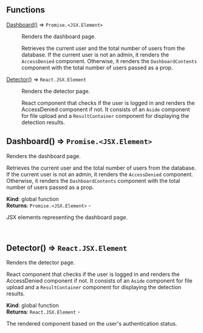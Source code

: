## Functions

<dl>
<dt><a href="#Dashboard">Dashboard()</a> ⇒ <code>Promise.&lt;JSX.Element&gt;</code></dt>
<dd><p>Renders the dashboard page.</p>
<p>Retrieves the current user and the total number of users from the database. If the current user is not an admin, it renders the <code>AccessDenied</code> component. Otherwise, it renders the <code>DashboardContents</code> component with the total number of users passed as a prop.</p></dd>
<dt><a href="#Detector">Detector()</a> ⇒ <code>React.JSX.Element</code></dt>
<dd><p>Renders the detector page.</p>
<p>React component that checks if the user is logged in and renders the AccessDenied component if not.
It consists of an <code>Aside</code> component for file upload and a <code>ResultContainer</code> component for displaying
the detection results.</p></dd>
</dl>

<a name="Dashboard"></a>

## Dashboard() ⇒ <code>Promise.&lt;JSX.Element&gt;</code>
<p>Renders the dashboard page.</p>
<p>Retrieves the current user and the total number of users from the database. If the current user is not an admin, it renders the <code>AccessDenied</code> component. Otherwise, it renders the <code>DashboardContents</code> component with the total number of users passed as a prop.</p>

**Kind**: global function  
**Returns**: <code>Promise.&lt;JSX.Element&gt;</code> - <p>JSX elements representing the dashboard page.</p>  
<a name="Detector"></a>

## Detector() ⇒ <code>React.JSX.Element</code>
<p>Renders the detector page.</p>
<p>React component that checks if the user is logged in and renders the AccessDenied component if not.
It consists of an <code>Aside</code> component for file upload and a <code>ResultContainer</code> component for displaying
the detection results.</p>

**Kind**: global function  
**Returns**: <code>React.JSX.Element</code> - <p>The rendered component based on the user's authentication status.</p>  
